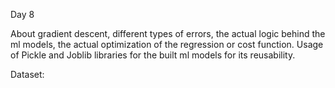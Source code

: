 Day 8

About gradient descent, different types of errors, the actual logic behind the ml models, the actual optimization of the regression or cost function. Usage of Pickle and Joblib libraries for the built ml models for its reusability.

Dataset: 
